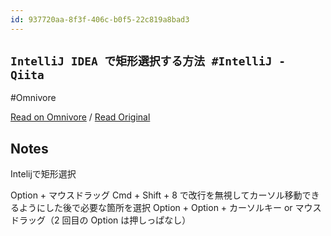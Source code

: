 ```yaml
---
id: 937720aa-8f3f-406c-b0f5-22c819a8bad3
---
```


## `IntelliJ IDEA で矩形選択する方法 #IntelliJ - Qiita`
#Omnivore

[Read on Omnivore](https://omnivore.app/me/intelli-j-idea-intelli-j-qiita-18f0ead6f7b) / [Read Original](https://qiita.com/_Hammer0724/items/0f93a0fd8ecb6b771c34)

## Notes

Intelijで矩形選択

Option + マウスドラッグ
Cmd + Shift + 8 で改行を無視してカーソル移動できるようにした後で必要な箇所を選択
Option + Option + カーソルキー or マウスドラッグ（2 回目の Option は押しっぱなし）

